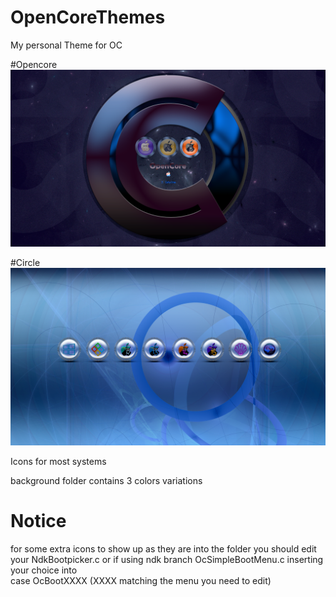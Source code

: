 # OpenCoreThemes

My personal Theme for OC

#Opencore
![Screenshot](Opencore/screenshot.png)

#Circle
![Screenshot](Circles/screenshot.png)

Icons for most systems 

background folder contains 3 colors variations

# Notice 
for some extra icons to show up as they are into the folder
you should edit your NdkBootpicker.c or if using ndk branch OcSimpleBootMenu.c
inserting your choice into     
case OcBootXXXX (XXXX matching the menu you need to edit)
